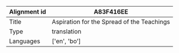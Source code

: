 |Alignment id | A83F416EE
| --- | --- 
|Title | Aspiration for the Spread of the Teachings 
|Type | translation
|Languages | ['en', 'bo']